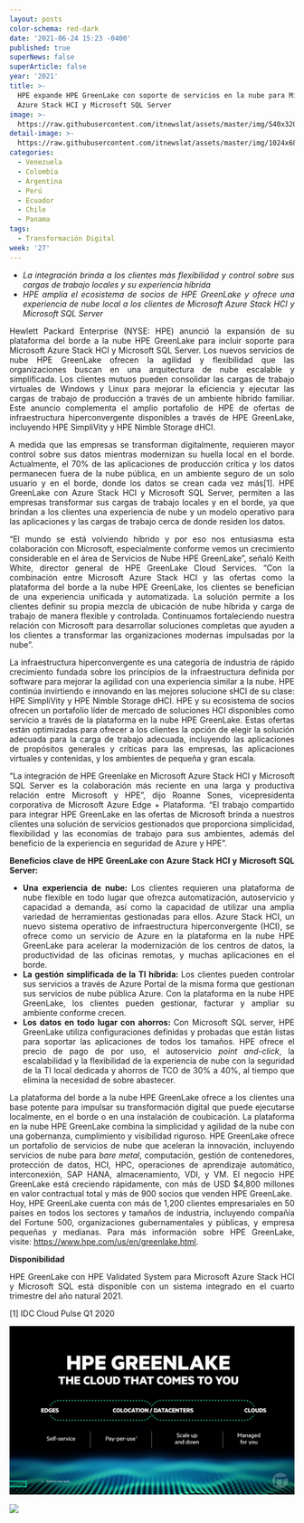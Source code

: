 ```yaml
---
layout: posts
color-schema: red-dark
date: '2021-06-24 15:23 -0400'
published: true
superNews: false
superArticle: false
year: '2021'
title: >-
  HPE expande HPE GreenLake con soporte de servicios en la nube para Microsoft
  Azure Stack HCI y Microsoft SQL Server
image: >-
  https://raw.githubusercontent.com/itnewslat/assets/master/img/540x320/HPE-Greenlake-p.jpg
detail-image: >-
  https://raw.githubusercontent.com/itnewslat/assets/master/img/1024x680/HPE-Greenlake-g.jpg
categories:
  - Venezuela
  - Colombia
  - Argentina
  - Perú
  - Ecuador
  - Chile
  - Panama
tags:
  - Transformación Digital
week: '27'
---
```

<ul style="text-align: justify;">
	<li><em>La integración brinda a los clientes más flexibilidad y control sobre sus cargas de trabajo locales y su experiencia híbrida </em></li>
	<li><em>HPE amplía el ecosistema de socios de HPE GreenLake y ofrece una experiencia de nube local a los clientes de Microsoft Azure Stack HCI y Microsoft SQL Server</em></li>
</ul>
<p style="text-align: justify;">Hewlett Packard Enterprise (NYSE: HPE) anunció la expansión de su plataforma del borde a la nube HPE GreenLake para incluir soporte para Microsoft Azure Stack HCI y Microsoft SQL Server. Los nuevos servicios de nube HPE GreenLake ofrecen la agilidad y flexibilidad que las organizaciones buscan en una arquitectura de nube escalable y simplificada. Los clientes mutuos pueden consolidar las cargas de trabajo virtuales de Windows y Linux para mejorar la eficiencia y ejecutar las cargas de trabajo de producción a través de un ambiente híbrido familiar. Este anuncio complementa el amplio portafolio de HPE de ofertas de infraestructura hiperconvergente disponibles a través de HPE GreenLake, incluyendo HPE SimpliVity y HPE Nimble Storage dHCI.</p>
<p style="text-align: justify;">A medida que las empresas se transforman digitalmente, requieren mayor control sobre sus datos mientras modernizan su huella local en el borde. Actualmente, el 70% de las aplicaciones de producción crítica y los datos permanecen fuera de la nube pública, en un ambiente seguro de un solo usuario y en el borde, donde los datos se crean cada vez más[1]. HPE GreenLake con Azure Stack HCI y Microsoft SQL Server, permiten a las empresas transformar sus cargas de trabajo locales y en el borde, ya que brindan a los clientes una experiencia de nube y un modelo operativo para las aplicaciones y las cargas de trabajo cerca de donde residen los datos.</p>
<p style="text-align: justify;">“El mundo se está volviendo híbrido y por eso nos entusiasma esta colaboración con Microsoft, especialmente conforme vemos un crecimiento considerable en el área de Servicios de Nube HPE GreenLake”, señaló Keith White, director general de HPE GreenLake Cloud Services. “Con la combinación entre Microsoft Azure Stack HCI y las ofertas como la plataforma del borde a la nube HPE GreenLake, los clientes se benefician de una experiencia unificada y automatizada. La solución permite a los clientes definir su propia mezcla de ubicación de nube híbrida y carga de trabajo de manera flexible y controlada. Continuamos fortaleciendo nuestra relación con Microsoft para desarrollar soluciones completas que ayuden a los clientes a transformar las organizaciones modernas impulsadas por la nube”.</p>
<p style="text-align: justify;">La infraestructura hiperconvergente es una categoría de industria de rápido crecimiento fundada sobre los principios de la infraestructura definida por software para mejorar la agilidad con una experiencia similar a la nube. HPE continúa invirtiendo e innovando en las mejores solucione sHCI de su clase: HPE SimpliVity y HPE Nimble Storage dHCI. HPE y su ecosistema de socios ofrecen un portafolio líder de mercado de soluciones HCI disponibles como servicio a través de la plataforma en la nube HPE GreenLake. Estas ofertas están optimizadas para ofrecer a los clientes la opción de elegir la solución adecuada para la carga de trabajo adecuada, incluyendo las aplicaciones de propósitos generales y críticas para las empresas, las aplicaciones virtuales y contenidas, y los ambientes de pequeña y gran escala.</p>
<p style="text-align: justify;">“La integración de HPE Greenlake en Microsoft Azure Stack HCI y Microsoft SQL Server es la colaboración más reciente en una larga y productiva relación entre Microsoft y HPE”, dijo Roanne Sones, vicepresidenta corporativa de Microsoft Azure Edge + Plataforma. “El trabajo compartido para integrar HPE GreenLake en las ofertas de Microsoft brinda a nuestros clientes una solución de servicios gestionados que proporciona simplicidad, flexibilidad y las economías de trabajo para sus ambientes, además del beneficio de la experiencia en seguridad de Azure y HPE”.</p>
<p style="text-align: justify;"><strong>Beneficios clave de HPE GreenLake con Azure Stack HCI y Microsoft SQL Server:</strong></p>

<ul style="text-align: justify;">
	<li><strong>Una experiencia de nube: </strong>Los clientes requieren una plataforma de nube flexible en todo lugar que ofrezca automatización, autoservicio y capacidad a demanda, así como la capacidad de utilizar una amplia variedad de herramientas gestionadas para ellos. Azure Stack HCI, un nuevo sistema operativo de infraestructura hiperconvergente (HCI), se ofrece como un servicio de Azure en la plataforma en la nube HPE GreenLake para acelerar la modernización de los centros de datos, la productividad de las oficinas remotas, y muchas aplicaciones en el borde.</li>
	<li><strong>La gestión simplificada de la TI híbrida: </strong>Los clientes pueden controlar sus servicios a través de Azure Portal de la misma forma que gestionan sus servicios de nube pública Azure. Con la plataforma en la nube HPE GreenLake, los clientes pueden gestionar, facturar y ampliar su ambiente conforme crecen.</li>
	<li><strong>Los datos en todo lugar con ahorros: </strong> Con Microsoft SQL server, HPE GreenLake utiliza configuraciones definidas y probadas que están listas para soportar las aplicaciones de todos los tamaños. HPE ofrece el precio de pago de por uso, el autoservicio <em>point and-click</em>, la escalabilidad y la flexibilidad de la experiencia de nube con la seguridad de la TI local dedicada y ahorros de TCO de 30% a 40%, al tiempo que elimina la necesidad de sobre abastecer.</li>
</ul>
<p style="text-align: justify;">La plataforma del borde a la nube HPE GreenLake ofrece a los clientes una base potente para impulsar su transformación digital que puede ejecutarse localmente, en el borde o en una instalación de coubicación. La plataforma en la nube HPE GreenLake combina la simplicidad y agilidad de la nube con una gobernanza, cumplimiento y visibilidad riguroso. HPE GreenLake ofrece un portafolio de servicios de nube que aceleran la innovación, incluyendo servicios de nube para <em>bare metal</em>, computación, gestión de contenedores, protección de datos, HCI, HPC, operaciones de aprendizaje automático, interconexión, SAP HANA, almacenamiento, VDI, y VM. El negocio HPE GreenLake está creciendo rápidamente, con más de USD $4,800 millones en valor contractual total y más de 900 socios que venden HPE GreenLake.  Hoy, HPE GreenLake cuenta con más de 1,200 clientes empresariales en 50 países en todos los sectores y tamaños de industria, incluyendo compañía del Fortune 500, organizaciones gubernamentales y públicas, y empresa pequeñas y medianas. Para más información sobre HPE GreenLake, visite: <a href="https://www.hpe.com/us/en/greenlake.html">https://www.hpe.com/us/en/greenlake.html</a>.</p>
<p style="text-align: justify;"><strong>Disponibilidad </strong></p>
<p style="text-align: justify;">HPE GreenLake con HPE Validated System para Microsoft Azure Stack HCI y Microsoft SQL está disponible con un sistema integrado en el cuarto trimestre del año natural 2021.</p>
<p style="text-align: justify;"></p>
<p style="text-align: justify;">[1] IDC Cloud Pulse Q1 2020</p>

![](https://raw.githubusercontent.com/itnewslat/assets/master/img/540x320/HPE-Greenlake-p.jpg)

<img src="https://tracker.metricool.com/c3po.jpg?hash=56f88a41e39ab42c063cc51676587a04"/>
